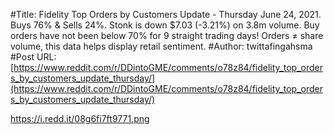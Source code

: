 #Title: Fidelity Top Orders by Customers Update - Thursday June 24, 2021. Buys 76% & Sells 24%. Stonk is down $7.03 (-3.21%) on 3.8m volume. Buy orders have not been below 70% for 9 straight trading days! Orders ≠ share volume, this data helps display retail sentiment.
#Author: twittafingahsma
#Post URL: [https://www.reddit.com/r/DDintoGME/comments/o78z84/fidelity_top_orders_by_customers_update_thursday/](https://www.reddit.com/r/DDintoGME/comments/o78z84/fidelity_top_orders_by_customers_update_thursday/)


https://i.redd.it/08g6fi7ft9771.png